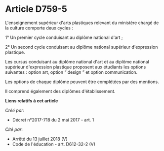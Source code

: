 # Article D759-5

L'enseignement supérieur d'arts plastiques relevant du ministère chargé de la culture comporte deux cycles :

1° Un premier cycle conduisant au diplôme national d'art ;

2° Un second cycle conduisant au diplôme national supérieur d'expression plastique.

Les cursus conduisant au diplôme national d'art et au diplôme national supérieur d'expression plastique proposent aux
étudiants les options suivantes : option art, option “ design ” et option communication.

Les options de chaque diplôme peuvent être complétées par des mentions.

Il comprend également des diplômes d'établissement.

**Liens relatifs à cet article**

_Créé par_:

  - Décret n°2017-718 du 2 mai 2017 - art. 1

_Cité par_:

  - Arrêté du 13 juillet 2018 (V)
  - Code de l'éducation - art. D612-32-2 (V)
